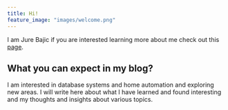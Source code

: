 ```yaml
---
title: Hi!
feature_image: "images/welcome.png"
---
```


I am Jure Bajic if you are interested learning more about me check out this [page](about_me).

## What you can expect in my blog?
I am interested in database systems and home automation and exploring new areas. 
I will write here about what I have learned and found interesting and my thoughts
and insights about various topics.


